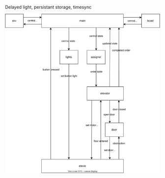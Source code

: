 Delayed light, persistant storage, timesync


![Communication diagram](communication_diagram.drawio.svg)
